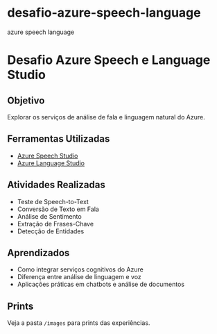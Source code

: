 # desafio-azure-speech-language
azure speech language

# Desafio Azure Speech e Language Studio

## Objetivo
Explorar os serviços de análise de fala e linguagem natural do Azure.

## Ferramentas Utilizadas
- [Azure Speech Studio](https://speech.microsoft.com)
- [Azure Language Studio](https://language.cognitive.azure.com)

## Atividades Realizadas
- Teste de Speech-to-Text
- Conversão de Texto em Fala
- Análise de Sentimento
- Extração de Frases-Chave
- Detecção de Entidades

## Aprendizados
- Como integrar serviços cognitivos do Azure
- Diferença entre análise de linguagem e voz
- Aplicações práticas em chatbots e análise de documentos

## Prints
Veja a pasta `/images` para prints das experiências.

